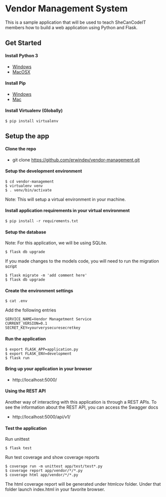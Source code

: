 # Vendor Management System

This is a sample application that will be used to teach SheCanCodeIT members how to build a web application using Python and Flask.

## Get Started
#### Install Python 3
* [Windows](https://realpython.com/installing-python/#windows)
* [MacOSX](https://realpython.com/installing-python/#macos-mac-os-x)

#### Install Pip
* [Windows](https://www.liquidweb.com/kb/install-pip-windows/)
* [Mac](https://www.shellhacks.com/python-install-pip-mac-ubuntu-centos/)

#### Install Virtualenv (Globally)
```
$ pip install virtualenv
```

## Setup the app
#### Clone the repo
* git clone https://github.com/erwindev/vendor-management.git

#### Setup the development environment
```
$ cd vendor-management
$ virtualenv venv
$ . venv/bin/activate
```
Note: This will setup a virtual environment in your machine.

#### Install application requirements in your virtual environment
```
$ pip install -r requirements.txt
```

#### Setup the database
Note: For this application, we will be using SQLite.
```
$ flask db upgrade
```
If you made changes to the models code, you will need to run the migration script
```
$ flask migrate -m 'add comment here'
$ flask db upgrade
```

#### Create the environment settings
```
$ cat .env
```
Add the following entries
```
SERVICE_NAME=Vendor Managetment Service
CURRENT_VERSION=0.1
SECRET_KEY=yourverysecuresecretkey
```

#### Run the application
```
$ export FLASK_APP=application.py
$ export FLASK_ENV=development
$ flask run
```

#### Bring up your application in your browser
* http://localhost:5000/

#### Using the REST API
Another way of interacting with this application is through a REST APIs.  To see the information about the REST API, you can access the Swagger docs
* http://localhost:5000/api/v1/


#### Test the application
Run unittest
```
$ flask test
```
Run test coverage and show coverage reports
```
$ coverage run -m unittest app/test/test*.py
$ coverage report app/vendor/*/*.py
$ coverage html app/vendor/*/*.py 
```

The html coverage report will be generated under htmlcov folder.  Under that folder launch index.html in your favorite browser.
